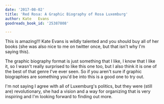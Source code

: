```yaml
---
date: '2017-08-02'
title: 'Red Rosa: A Graphic Biography of Rosa Luxemburg'
author: Kate   Evans
goodreads_book_id: '25387808'

---
```

This is amazing!!! Kate Evans is wildly talented and you should buy all of her books (she was also nice to me on twitter once, but that isn't why I'm saying this).

The graphic biography format is just something that I like, I know that I like it, so I wasn't really surprised to like this one too, but I also think it is one of the best of that genre I've ever seen. So if you aren't sure if graphic biographies are something you'd be into this is a good one to try out.

I'm not saying I agree with all of Luxemburg's politics, but they were (still are) revolutionary, she had a vision and a way for organizing that is very inspiring and I'm looking forward to finding out more.
